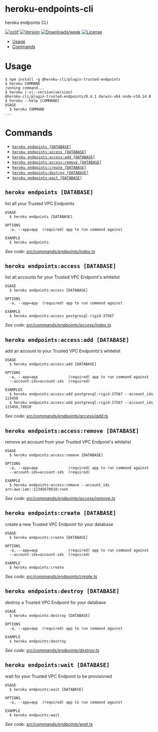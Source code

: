 heroku-endpoints-cli
=======================

heroku endpoints CLI

[![oclif](https://img.shields.io/badge/cli-oclif-brightgreen.svg)](https://oclif.io)
[![Version](https://img.shields.io/npm/v/heroku-endpoints-cli.svg)](https://npmjs.org/package/heroku-privatelinks-cli)
[![Downloads/week](https://img.shields.io/npm/dw/heroku-endpoints-cli.svg)](https://npmjs.org/package/heroku-privatelinks-cli)
[![License](https://img.shields.io/npm/l/heroku-endpoints-cli.svg)](https://github.com/brettgoulder/heroku-endpoints-cli/blob/master/package.json)

<!-- toc -->
* [Usage](#usage)
* [Commands](#commands)
<!-- tocstop -->
# Usage
<!-- usage -->
```sh-session
$ npm install -g @heroku-cli/plugin-trusted-endpoints
$ heroku COMMAND
running command...
$ heroku (-v|--version|version)
@heroku-cli/plugin-trusted-endpoints/0.4.1 darwin-x64 node-v10.14.0
$ heroku --help [COMMAND]
USAGE
  $ heroku COMMAND
...
```
<!-- usagestop -->
# Commands
<!-- commands -->
* [`heroku endpoints [DATABASE]`](#heroku-endpoints-database)
* [`heroku endpoints:access [DATABASE]`](#heroku-endpointsaccess-database)
* [`heroku endpoints:access:add [DATABASE]`](#heroku-endpointsaccessadd-database)
* [`heroku endpoints:access:remove [DATABASE]`](#heroku-endpointsaccessremove-database)
* [`heroku endpoints:create [DATABASE]`](#heroku-endpointscreate-database)
* [`heroku endpoints:destroy [DATABASE]`](#heroku-endpointsdestroy-database)
* [`heroku endpoints:wait [DATABASE]`](#heroku-endpointswait-database)

## `heroku endpoints [DATABASE]`

list all your Trusted VPC Endpoints

```
USAGE
  $ heroku endpoints [DATABASE]

OPTIONS
  -a, --app=app  (required) app to run command against

EXAMPLE
  $ heroku endpoints
```

_See code: [src/commands/endpoints/index.ts](https://github.com/heroku/heroku-endpoints-cli/blob/v0.4.1/src/commands/endpoints/index.ts)_

## `heroku endpoints:access [DATABASE]`

list all accounts for your Trusted VPC Endpoint's whitelist

```
USAGE
  $ heroku endpoints:access [DATABASE]

OPTIONS
  -a, --app=app  (required) app to run command against

EXAMPLE
  $ heroku endpoints:access postgresql-rigid-37567
```

_See code: [src/commands/endpoints/access/index.ts](https://github.com/heroku/heroku-endpoints-cli/blob/v0.4.1/src/commands/endpoints/access/index.ts)_

## `heroku endpoints:access:add [DATABASE]`

add an account to your Trusted VPC Endpoints's whitelist

```
USAGE
  $ heroku endpoints:access:add [DATABASE]

OPTIONS
  -a, --app=app              (required) app to run command against
  --account-ids=account-ids  (required)

EXAMPLES
  $ heroku endpoints:access:add postgresql-rigid-37567 --account_ids 123456
  $ heroku endpoints:access:add postgresql-rigid-37567 --account_ids 123456,78910
```

_See code: [src/commands/endpoints/access/add.ts](https://github.com/heroku/heroku-endpoints-cli/blob/v0.4.1/src/commands/endpoints/access/add.ts)_

## `heroku endpoints:access:remove [DATABASE]`

remove an account from your Trusted VPC Endpoint's whitelist

```
USAGE
  $ heroku endpoints:access:remove [DATABASE]

OPTIONS
  -a, --app=app              (required) app to run command against
  --account-ids=account-ids  (required)

EXAMPLE
  $ heroku endpoints:access:remove --account_ids arn:aws:iam::12345678910:root
```

_See code: [src/commands/endpoints/access/remove.ts](https://github.com/heroku/heroku-endpoints-cli/blob/v0.4.1/src/commands/endpoints/access/remove.ts)_

## `heroku endpoints:create [DATABASE]`

create a new Trusted VPC Endpoint for your database

```
USAGE
  $ heroku endpoints:create [DATABASE]

OPTIONS
  -a, --app=app              (required) app to run command against
  --account-ids=account-ids  (required)

EXAMPLE
  $ heroku endpoints:create
```

_See code: [src/commands/endpoints/create.ts](https://github.com/heroku/heroku-endpoints-cli/blob/v0.4.1/src/commands/endpoints/create.ts)_

## `heroku endpoints:destroy [DATABASE]`

destroy a Trusted VPC Endpoint for your database

```
USAGE
  $ heroku endpoints:destroy [DATABASE]

OPTIONS
  -a, --app=app  (required) app to run command against

EXAMPLE
  $ heroku endpoints:destroy
```

_See code: [src/commands/endpoints/destroy.ts](https://github.com/heroku/heroku-endpoints-cli/blob/v0.4.1/src/commands/endpoints/destroy.ts)_

## `heroku endpoints:wait [DATABASE]`

wait for your Trusted VPC Endpoint to be provisioned

```
USAGE
  $ heroku endpoints:wait [DATABASE]

OPTIONS
  -a, --app=app  (required) app to run command against

EXAMPLE
  $ heroku endpoints:wait
```

_See code: [src/commands/endpoints/wait.ts](https://github.com/heroku/heroku-endpoints-cli/blob/v0.4.1/src/commands/endpoints/wait.ts)_
<!-- commandsstop -->
